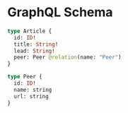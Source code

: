 # GraphQL Schema

```graphql
type Article {
  id: ID!
  title: String!
  lead: String!
  peer: Peer @relation(name: "Peer")
}

type Peer {
  id: ID!
  name: string
  url: string
}
```
